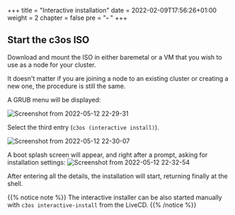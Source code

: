 +++
title = "Interactive installation"
date = 2022-02-09T17:56:26+01:00
weight = 2
chapter = false
pre = "<b>- </b>"
+++

## Start the c3os ISO

Download and mount the ISO in either baremetal or a VM that you wish to use as a node for your cluster.

It doesn't matter if you are joining a node to an existing cluster or creating a new one, the procedure is still the same.

A GRUB menu will be displayed:

![Screenshot from 2022-05-12 22-29-31](https://user-images.githubusercontent.com/2420543/168162623-b3a62107-c32c-4ac8-b484-a429b56c1626.png)

Select the third entry (`c3os (interactive install)`).

![Screenshot from 2022-05-12 22-30-07](https://user-images.githubusercontent.com/2420543/168162681-26597b53-afe6-4df8-8b9d-0f61e4a535a6.png)

A boot splash screen will appear, and right after a prompt, asking for installation settings:
![Screenshot from 2022-05-12 22-32-54](https://user-images.githubusercontent.com/2420543/168163058-83dda8cc-28f2-4d12-bfde-2a4cc556b82b.png)

After entering all the details, the installation will start, returning finally at the shell.

{{% notice note %}}
The interactive installer can be also started manually with `c3os interactive-install` from the LiveCD.
{{% /notice %}}